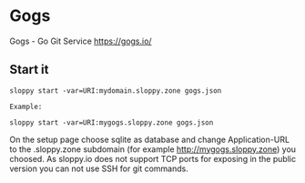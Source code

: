 # Gogs

Gogs - Go Git Service https://gogs.io/

## Start it

```
sloppy start -var=URI:mydomain.sloppy.zone gogs.json
   
Example:
   
sloppy start -var=URI:mygogs.sloppy.zone gogs.json
```

On the setup page choose sqlite as database and change Application-URL to the .sloppy.zone subdomain (for example http://mygogs.sloppy.zone) you choosed. As sloppy.io does not support TCP ports for exposing in the public version you can not use SSH for git commands.